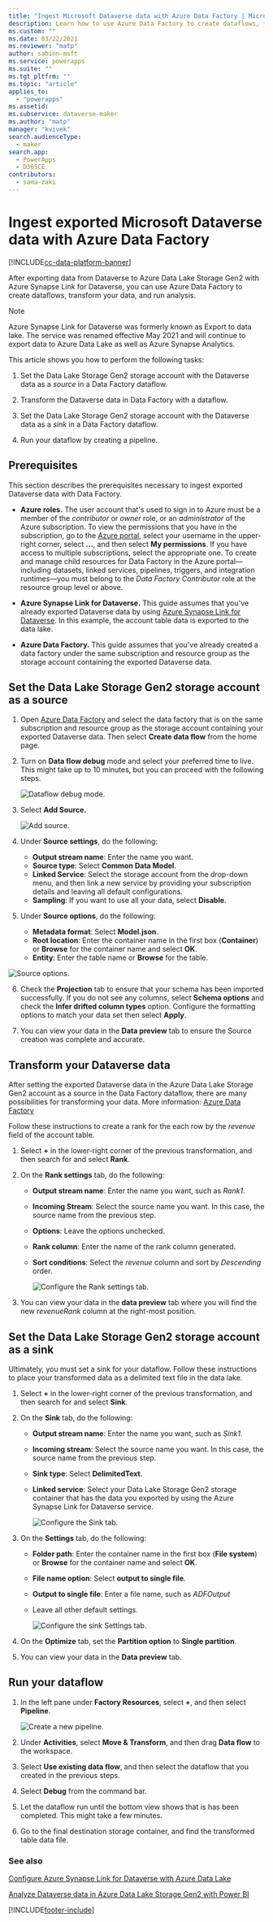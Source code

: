 ```yaml
---
title: "Ingest Microsoft Dataverse data with Azure Data Factory | MicrosoftDocs"
description: Learn how to use Azure Data Factory to create dataflows, transform, and run analysis on Dataverse data
ms.custom: ""
ms.date: 03/22/2021
ms.reviewer: "matp"
author: sabinn-msft
ms.service: powerapps
ms.suite: ""
ms.tgt_pltfrm: ""
ms.topic: "article"
applies_to: 
  - "powerapps"
ms.assetid: 
ms.subservice: dataverse-maker
ms.author: "matp"
manager: "kvivek"
search.audienceType: 
  - maker
search.app: 
  - PowerApps
  - D365CE
contributors:
  - sama-zaki
---
```

# Ingest exported Microsoft Dataverse data with Azure Data Factory

[!INCLUDE[cc-data-platform-banner](../../includes/cc-data-platform-banner.md)]

After exporting data from Dataverse to Azure Data Lake Storage Gen2 with Azure Synapse Link for Dataverse, you can use Azure Data Factory to create dataflows, transform your data, and run analysis.

> [!NOTE]
> Azure Synapse Link for Dataverse was formerly known as Export to data lake. The service was renamed effective May 2021 and will continue to export data to Azure Data Lake as well as Azure Synapse Analytics.

This article shows you how to perform the following tasks:

1. Set the Data Lake Storage Gen2 storage account with the Dataverse data as a *source* in a Data Factory dataflow.

2. Transform the Dataverse data in Data Factory with a dataflow.

3. Set the Data Lake Storage Gen2 storage account with the Dataverse data as a *sink* in a Data Factory dataflow.

4. Run your dataflow by creating a pipeline.

## Prerequisites

This section describes the prerequisites necessary to ingest exported Dataverse data with Data Factory.

- **Azure roles.** The user account that's used to sign in to Azure must be a member of the
*contributor* or *owner* role, or an *administrator* of the Azure subscription. To view the permissions that you have in the subscription, go to the [Azure portal](https://portal.azure.com/), select your username in the upper-right corner, select **...**, and then select **My permissions**. If you have access to multiple subscriptions, select the appropriate one. To create and manage child resources for Data Factory in the Azure portal&mdash;including datasets, linked services, pipelines, triggers, and integration runtimes&mdash;you must belong to the *Data Factory Contributor* role at the resource group level or above.

- **Azure Synapse Link for Dataverse.** This guide assumes that you've already exported Dataverse data by using [Azure Synapse Link for Dataverse](export-to-data-lake.md). In this example, the account table data is exported to the data lake.

- **Azure Data Factory.** This guide assumes that you've already created a data factory under the same subscription and resource group as the storage account containing the exported Dataverse data.

## Set the Data Lake Storage Gen2 storage account as a source

1. Open [Azure Data Factory](https://ms-adf.azure.com/en-us/datafactories) and select the data factory that is on the same subscription and resource group as the storage account containing your exported Dataverse data. Then select **Create data flow** from the home page.

2. Turn on **Data flow debug** mode and select your preferred time to live. This might take up to 10 minutes, but you can proceed with the following steps.

    ![Dataflow debug mode.](media/data-flow-debug.png "Dataflow debug mode")

3. Select **Add Source.**

    ![Add source.](media/add-source.png "Add source")

4. Under **Source settings**, do the following:

    - **Output stream name**: Enter the name you want.
    - **Source type**: Select **Common Data Model**.
    - **Linked Service**: Select the storage account from the drop-down menu, and then link a new service by providing your subscription details and leaving all default configurations.
    - **Sampling**: If you want to use all your data, select **Disable**.

5. Under **Source options**, do the following:

    - **Metadata format**: Select **Model.json**.
    - **Root location**: Enter the container name in the first box (**Container**) or **Browse** for the container name and select **OK**.
    - **Entity**: Enter the table name or **Browse** for the table.

  ![Source options.](media/source-options.png "Source options")
  
6. Check the **Projection** tab to ensure that your schema has been imported successfully. If you do not see any columns, select **Schema options** and check the **Infer drifted column types** option. Configure the formatting options to match your data set then select **Apply**.

7. You can view your data in the **Data preview** tab to ensure the Source creation was complete and accurate.

## Transform your Dataverse data

After setting the exported Dataverse data in the Azure Data Lake Storage Gen2 account as a source in the Data Factory dataflow, there are many possibilities for transforming your data. More information: [Azure Data Factory](/azure/data-factory/introduction)

Follow these instructions to create a rank for the each row by the *revenue* field of the account table.

1. Select **+** in the lower-right corner of the previous transformation, and then search for and select **Rank**.

2. On the **Rank settings** tab, do the following:
     - **Output stream name**: Enter the name you want, such as *Rank1*.
     - **Incoming Stream**: Select the source name you want. In this case, the source name from the previous step.
     - **Options**: Leave the options unchecked.
     - **Rank column**: Enter the name of the rank column generated.
     - **Sort conditions**: Select the *revenue* column and sort by *Descending* order.

       ![Configure the Rank settings tab.](media/configure-rank.png "Configure the Rank settings tab")

3. You can view your data in the **data preview** tab where you will find the new *revenueRank* column at the right-most position.

## Set the Data Lake Storage Gen2 storage account as a sink

Ultimately, you must set a sink for your dataflow. Follow these instructions to place your transformed data as a delimited text file in the data lake.

1. Select **+** in the lower-right corner of the previous transformation, and then search for and select **Sink**.

2. On the **Sink** tab, do the following:

    - **Output stream name**: Enter the name you want, such as *Sink1*.
    - **Incoming stream**: Select the source name you want. In this case, the source name from the previous step.
    - **Sink type**: Select **DelimitedText**.
    - **Linked service**: Select your Data Lake Storage Gen2 storage container that has the data you exported by using the Azure Synapse Link for Dataverse service.

      ![Configure the Sink tab.](media/configure-sink.png "Configure the Sink tab")

3. On the **Settings** tab, do the following:

    - **Folder path**: Enter the container name in the first box (**File system**) or **Browse** for the container name and select **OK**.
    - **File name option**: Select **output to single file**.
    - **Output to single file**: Enter a file name, such as *ADFOutput*
    - Leave all other default settings.

      ![Configure the sink Settings tab.](media/configure-settings.png "Configure the sink Settings tab")

4. On the **Optimize** tab, set the **Partition option** to **Single partition**.

5. You can view your data in the **Data preview** tab.

## Run your dataflow

1. In the left pane under **Factory Resources**, select **+**, and then select **Pipeline**.

     ![Create a new pipeline.](media/create-pipeline.png "Create a new pipeline")

2. Under **Activities**, select **Move & Transform**, and then drag **Data flow** to the workspace.

3. Select **Use existing data flow**, and then select the dataflow that you
    created in the previous steps.

4. Select **Debug** from the command bar.

5. Let the dataflow run until the bottom view shows that is has been completed. This might take a few minutes.

6. Go to the final destination storage container, and find the transformed table data file.

### See also

[Configure Azure Synapse Link for Dataverse with Azure Data Lake](./azure-synapse-link-data-lake.md)

[Analyze Dataverse data in Azure Data Lake Storage Gen2 with Power BI](export-to-data-lake-data-powerbi.md)

[!INCLUDE[footer-include](../../includes/footer-banner.md)]
